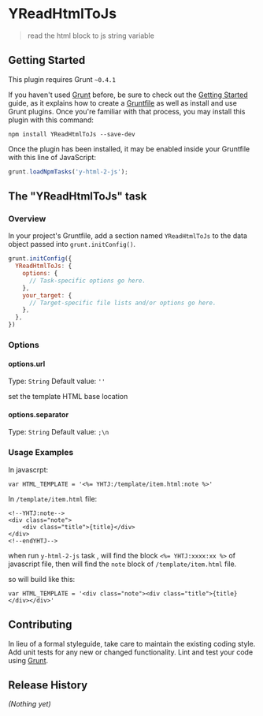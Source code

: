 # YReadHtmlToJs

> read the html block to js string variable

## Getting Started
This plugin requires Grunt `~0.4.1`

If you haven't used [Grunt](http://gruntjs.com/) before, be sure to check out the [Getting Started](http://gruntjs.com/getting-started) guide, as it explains how to create a [Gruntfile](http://gruntjs.com/sample-gruntfile) as well as install and use Grunt plugins. Once you're familiar with that process, you may install this plugin with this command:

```shell
npm install YReadHtmlToJs --save-dev
```

Once the plugin has been installed, it may be enabled inside your Gruntfile with this line of JavaScript:

```js
grunt.loadNpmTasks('y-html-2-js');
```

## The "YReadHtmlToJs" task

### Overview
In your project's Gruntfile, add a section named `YReadHtmlToJs` to the data object passed into `grunt.initConfig()`.

```js
grunt.initConfig({
  YReadHtmlToJs: {
    options: {
      // Task-specific options go here.
    },
    your_target: {
      // Target-specific file lists and/or options go here.
    },
  },
})
```

### Options

#### options.url
Type: `String`
Default value: `''`

set the template HTML base location

#### options.separator
Type: `String`
Default value: `;\n`


### Usage Examples

In javascrpt:

``` 
var HTML_TEMPLATE = '<%= YHTJ:/template/item.html:note %>'
```
In `/template/item.html` file:

```
<!--YHTJ:note-->
<div class="note">
	<div class="title">{title}</div>
</div>
<!--endYHTJ-->
```

when run `y-html-2-js` task , will find the block `<%= YHTJ:xxxx:xx %>` of javascript file, then will find the `note` block of `/template/item.html` file.

so will build like this:

```
var HTML_TEMPLATE = '<div class="note"><div class="title">{title}</div></div>'
```



## Contributing
In lieu of a formal styleguide, take care to maintain the existing coding style. Add unit tests for any new or changed functionality. Lint and test your code using [Grunt](http://gruntjs.com/).

## Release History
_(Nothing yet)_
